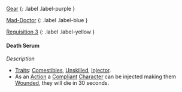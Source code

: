 
[Gear](Game/Gear-List)
{: .label .label-purple }

[Mad-Doctor](Game/Blocks/Mad-Doctor)
{: .label .label-blue }

[Requisition 3](Game/Deployment#Requisition)
{: .label .label-yellow }
#### Death Serum
*Description*
* [Traits](Game/Core/Gear#Traits): [Comestibles](Game/Core/Blocks/Comestibles), [Unskilled](Game/Core/Blocks/Unskilled), [Injector](Game/Blocks/Injector).
* As an [Action](Game/Core/Terminology#Action) a [Compliant](Game/Core/Terminology#Compliant) [Character](Game/Core/Terminology#Character) can be injected making them [Wounded](Game/Core/Effects#Wounded), they will die in 30 seconds.


